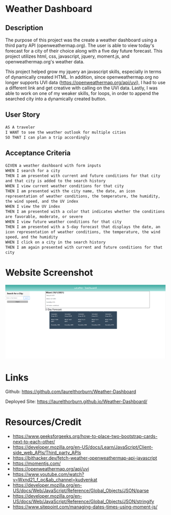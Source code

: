 # Weather Dashboard
## Description
The purpose of this project was the create a weather dashboard using a third party API (openweathermap.org).  The user is able to view today's forecast for a city of their choice along with a five day future forecast.  This project utilizes html, css, javascript, jquery, moment.js, and openweathermap.org's weather data.

This project helped grow my jquery an javascript skills, especially in terms of dynamically created HTML.  In addition, since openweathermap.org no longer supports UVI data (https://openweathermap.org/api/uvi), I had to use a different link and get creative with calling on the UVI data. Lastly, I was able to work on one of my weaker skills, for loops, in order to append the searched city into a dynamically created button.

## User Story

```
AS A traveler
I WANT to see the weather outlook for multiple cities
SO THAT I can plan a trip accordingly
```

## Acceptance Criteria

```
GIVEN a weather dashboard with form inputs
WHEN I search for a city
THEN I am presented with current and future conditions for that city and that city is added to the search history
WHEN I view current weather conditions for that city
THEN I am presented with the city name, the date, an icon representation of weather conditions, the temperature, the humidity, the wind speed, and the UV index
WHEN I view the UV index
THEN I am presented with a color that indicates whether the conditions are favorable, moderate, or severe
WHEN I view future weather conditions for that city
THEN I am presented with a 5-day forecast that displays the date, an icon representation of weather conditions, the temperature, the wind speed, and the humidity
WHEN I click on a city in the search history
THEN I am again presented with current and future conditions for that city
```


# Website Screenshot

![Photo displaying weather dashboard](./Assets/Images/Weather-Screenshot.png)

# Links

Github: https://github.com/laurelthorburn/Weather-Dashboard

Deployed Site: https://laurelthorburn.github.io/Weather-Dashboard/


# Resources/Credit

* https://www.geeksforgeeks.org/how-to-place-two-bootstrap-cards-next-to-each-other/
* https://developer.mozilla.org/en-US/docs/Learn/JavaScript/Client-side_web_APIs/Third_party_APIs
* https://bithacker.dev/fetch-weather-openweathermap-api-javascript
* https://momentjs.com/
* https://openweathermap.org/api/uvi
* https://www.youtube.com/watch?v=Wxnd21_f_pc&ab_channel=kudvenkat
* https://developer.mozilla.org/en-US/docs/Web/JavaScript/Reference/Global_Objects/JSON/parse
* https://developer.mozilla.org/en-US/docs/Web/JavaScript/Reference/Global_Objects/JSON/stringify
* https://www.sitepoint.com/managing-dates-times-using-moment-js/